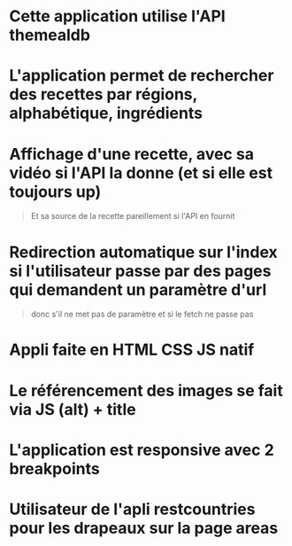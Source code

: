# Cette application utilise l'API themealdb 

# L'application permet de rechercher des recettes par régions, alphabétique, ingrédients

# Affichage d'une recette, avec sa vidéo si l'API la donne (et si elle est toujours up)
> Et sa source de la recette pareillement si l'API en fournit

# Redirection automatique sur l'index si l'utilisateur passe par des pages qui demandent un paramètre d'url
> donc s'il ne met pas de paramètre
> et si le fetch ne passe pas

# Appli faite en HTML CSS JS natif

# Le référencement des images se fait via JS (alt) + title

# L'application est responsive avec 2 breakpoints

# Utilisateur de l'apli restcountries pour les drapeaux sur la page areas

